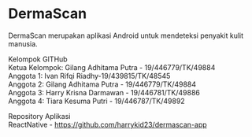 # DermaScan
DermaScan merupakan aplikasi Android untuk mendeteksi penyakit kulit manusia.

Kelompok GITHub <br />
Ketua Kelompok: Gilang Adhitama Putra - 19/446779/TK/49884 <br />
Anggota 1: Ivan Rifqi Riadhy-19/439815/TK/48545 <br />
Anggota 2: Gilang Adhitama Putra - 19/446779/TK/49884 <br />
Anggota 3: Harry Krisna Darmawan - 19/446781/TK/49886 <br />
Anggota 4: Tiara Kesuma Putri - 19/446787/TK/49892 <br />

Repository Aplikasi <br />
ReactNative - https://github.com/harrykid23/dermascan-app
